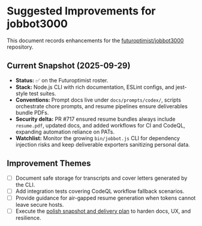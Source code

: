 # Suggested Improvements for jobbot3000

This document records enhancements for the
[futuroptimist/jobbot3000](https://github.com/futuroptimist/jobbot3000) repository.

## Current Snapshot (2025-09-29)

- **Status:** ✅ on the Futuroptimist roster.
- **Stack:** Node.js CLI with rich documentation, ESLint configs, and jest-style test suites.
- **Conventions:** Prompt docs live under `docs/prompts/codex/`, scripts orchestrate chore prompts,
  and resume pipelines ensure deliverables bundle PDFs.
- **Security delta:** PR #717 ensured resume bundles always include `resume.pdf`, updated docs, and
  added workflows for CI and CodeQL, expanding automation reliance on PATs.
- **Watchlist:** Monitor the growing `bin/jobbot.js` CLI for dependency injection risks and keep
  deliverable exporters sanitizing personal data.

## Improvement Themes

- [ ] Document safe storage for transcripts and cover letters generated by the CLI.
- [ ] Add integration tests covering CodeQL workflow fallback scenarios.
- [ ] Provide guidance for air-gapped resume generation when tokens cannot leave secure hosts.
- [ ] Execute the [polish snapshot and delivery plan](POLISH_PLAN.md) to harden docs, UX,
      and resilience.
